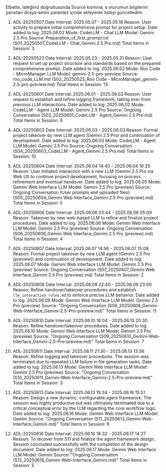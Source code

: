 Elbette, isteğiniz doğrultusunda Source kısmına, o oturumun bilgilerini yansıtan dosya ismini parantez içinde ekleyerek listeyi güncelledim:

1. ADL-20250507
Date Interval: 2025.05.07 - 2025.05.18
Reason: User activity to prepare initial comprehensive prompt for project setup.
Date added to log: 2025.06.02
Mode: CodeLLM - Chat
LLM Model: Gemini 2.5 Pro
Source: Preparation_of_first_prompt.txt (S01_20250507_CodeLLM - Chat_Gemini 2.5 Pro.md)
Total Items in Session: 3

2. ADL-20250523
Date Interval: 2025.05.23 - 2025.05.31
Reason: User request to set up project structure and standards based on the prepared comprehensive prompt.
Date added to log: 2025.06.02
Mode: Roo Code - MicroManager
LLM Model: gemini-2.5-pro-preview
Source: roo_code_LLM.md (S02_20250523_Roo Code - MicroManager_gemini-2.5-pro-preview.md)
Total Items in Session: 13

3. ADL-20250601
Date Interval: 2025.06.01 - 2025.06.02
Reason: User request to establish and refine logging framework, taking over from previous LLM interactions.
Date added to log: 2025.06.02
Mode: CodeLLM - Agent
LLM Model: Gemini 2.5 Pro
Source: Ongoing Conversation (S03_20250601_CodeLLM - Agent_Gemini 2.5 Pro.md)
Total Items in Session: 8

4. ADL-20250603
Date Interval: 2025.06.03 - 2025.06.03
Reason: Formal project takeover by new LLM agent (Gemini 2.5 Pro) and continuation of development.
Date added to log: 2025.06.03
Mode: CodeLLM - Agent
LLM Model: Gemini 2.5 Pro
Source: Ongoing Conversation (S04_20250603_CodeLLM - Agent_Gemini 2.5 Pro.md)
Total Items in Session: 10

5. ADL-20250604
Date Interval: 2025.06.04 14:40 - 2025.06.04 16:25
Reason: User initiated interaction with a new LLM (Gemini 2.5 Pro via Web UI) to continue project development, focusing on process refinement and eventual handover.
Date added to log: 2025.06.05
Mode: Gemini Web Interface
LLM Model: Gemini 2.5 Pro (preview)
Source: Ongoing Conversation (User prompts and uploaded files) (S05_20250604_Gemini Web Interface_Gemini 2.5 Pro (preview).md)
Total Items in Session: 5

6. ADL-20250606
Date Interval: 2025.06.06 03:44 - 2025.06.06 05:09
Reason: Takeover by new web-based LLM to refine and finalize project procedures.
Date added to log: 2025.06.06
Mode: Gemini Web Interface
LLM Model: Gemini 2.5 Pro (preview)
Source: Ongoing Conversation (S06_20250606_Gemini Web Interface_Gemini 2.5 Pro (preview).md)
Total Items in Session: 4

7. ADL-20250607
Date Interval: 2025.06.07 14:56 - 2025.06.07 15:08
Reason: Formal project takeover by new LLM agent (Gemini 2.5 Pro (preview)) and continuation of development.
Date added to log: 2025.06.07
Mode: Gemini Web Interface
LLM Model: Gemini 2.5 Pro (preview)
Source: Ongoing Conversation (S07_20250607_Gemini Web Interface_Gemini 2.5 Pro (preview).md)
Total Items in Session: 2

8. ADL-20250608
Date Interval: 2025.06.08 22:40 - 2025.06.09 23:00
Reason: Refine handover/takeover procedures and establish `llm_interaction_rules.md` to enforce precise LLM behavior.
Date added to log: 2025.06.09
Mode: Gemini Web Interface
LLM Model: Gemini 2.5 Pro (preview)
Source: "Ongoing Conversation (S08_20250608_Gemini-Web-Interface_Gemini-2.5-Pro-preview.md)"
Total Items in Session: 11

9. ADL-20250610
Date Interval: 2025.06.10 16:04 - 2025.06.10 20:30
Reason: Refine handover/takeover procedures.
Date added to log: 2025.06.10
Mode: Gemini Web Interface
LLM Model: Gemini 2.5 Pro (preview)
Source: "Ongoing Conversation (S09_20250610_Gemini-Web-Interface_Gemini-2.5-Pro-preview.md)"
Total Items in Session: 7

10. ADL-20250611
Date Interval: 2025.06.11 21:30 - 2025.06.13 13:56
Reason: Refine logging and takeover procedures. The session was terminated due to repeated LLM failure in file generation tasks.
Date added to log: 2025.06.13
Mode: Gemini Web Interface
LLM Model: Gemini 2.5 Pro (preview)
Source: "Ongoing Conversation (S10_20250611_Gemini-Web-Interface_Gemini-2.5-Pro-preview.md)"
Total Items in Session: 3

11. ADL-20250613
Date Interval: 2025.06.13 15:34 - 2025.06.16 15:51
Reason: Design a new dynamic, configurable agent framework. The session was highly productive but was ultimately terminated due to a critical conceptual error by the LLM regarding the core workflow logic.
Date added to log: 2025.06.16
Mode: Gemini Web Interface
LLM Model: Gemini
Source: "Ongoing Conversation (S11_20250613_Gemini-Web-Interface_Gemini.md)"
Total Items in Session: 9

12. ADL-20250616
Date Interval: 2025.06.16 18:32 - 2025.06.17 14:27
Reason: To recover from S11 and finalize the agent framework design. Session concluded successfully with the completion of the design document.
Date added to log: 2025.06.17
Mode: Gemini Web Interface
LLM Model: Gemini
Source: "Ongoing Conversation (S12_20250616_Gemini-Web-Interface_Gemini.md)"
Total Items in Session: 5